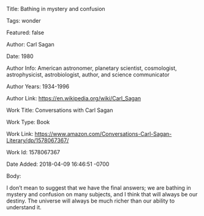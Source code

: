 Title:  Bathing in mystery and confusion

Tags:   wonder

Featured: false

Author: Carl Sagan

Date:   1980

Author Info: American astronomer, planetary scientist, cosmologist, astrophysicist, astrobiologist, author, and science communicator

Author Years: 1934-1996

Author Link: https://en.wikipedia.org/wiki/Carl_Sagan

Work Title: Conversations with Carl Sagan

Work Type: Book

Work Link: https://www.amazon.com/Conversations-Carl-Sagan-Literary/dp/1578067367/

Work Id: 1578067367

Date Added: 2018-04-09 16:46:51 -0700

Body: 

I don’t mean to suggest that we have the final answers; we are bathing in mystery and confusion on many subjects, and I think that will always be our destiny. The universe will always be much richer than our ability to understand it.

